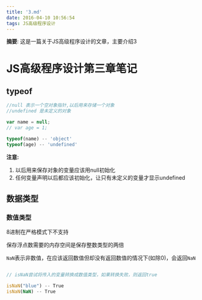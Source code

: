 ```yaml
---
title: '3.md'
date: 2016-04-10 10:56:54
tags: JS高级程序设计
---
```


__摘要__: 这是一篇关于JS高级程序设计的文章，主要介绍3
<!-- more -->
JS高级程序设计第三章笔记
========================

## typeof

```js
//null 表示一个空对象指针,以后用来存储一个对象
//undefined 是未定义的对象

var name = null;
// var age = 1;

typeof(name) -- 'object'
typeof(age) -- 'undefined'
```


**注意:**

1. 以后用来保存对象的变量应该用null初始化
2. 任何变量声明以后都应该初始化，让只有未定义的变量才显示undefined

## 数据类型

### 数值类型

8进制在严格模式下不支持

保存浮点数需要的内存空间是保存整数类型的两倍

`NaN`表示非数值，在应该返回数值但却没有返回数值的情况下(如除0)，会返回`NaN`

```js

// isNaN尝试将传入的变量转换成数值类型，如果转换失败，则返回true

isNaN("blue") -- True
isNaN(NaN) -- True
```
